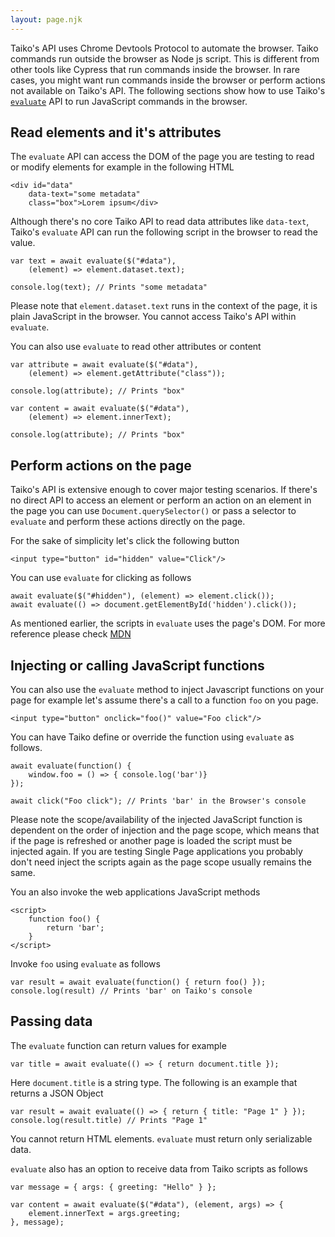 ```yaml
---
layout: page.njk
---
```


Taiko's API uses Chrome Devtools Protocol to automate
the browser. Taiko commands run outside the browser as 
Node js script. This is different from other tools like 
Cypress that run commands inside the browser. In rare cases, 
you might want run commands inside the browser or perform actions
not available on Taiko's API. The following sections show 
how to use Taiko's [`evaluate`](/api/evaluate) API to run 
JavaScript commands in the browser.

## Read elements and it's attributes

The `evaluate` API can access the DOM of the page 
you are testing to read or modify elements for example in 
the following HTML

    <div id="data" 
        data-text="some metadata"
        class="box">Lorem ipsum</div>

Although there's no core Taiko API to read data attributes like
`data-text`, Taiko's `evaluate` API can run the following script in the 
browser to read the value.

    var text = await evaluate($("#data"), 
        (element) => element.dataset.text);

    console.log(text); // Prints "some metadata"

Please note that `element.dataset.text` runs in the context
of the page, it is plain JavaScript in the browser. You cannot 
access Taiko's API within `evaluate`.

You can also use `evaluate` to read other attributes or content

    var attribute = await evaluate($("#data"), 
        (element) => element.getAttribute("class"));

    console.log(attribute); // Prints "box"

    var content = await evaluate($("#data"), 
        (element) => element.innerText);

    console.log(attribute); // Prints "box"

## Perform actions on the page

Taiko's API is extensive enough to cover major testing 
scenarios. If there's no direct API to access an 
element or perform an action on an element in the page you can use 
`Document.querySelector()` or pass a selector to `evaluate`
and perform these actions directly on the page.

For the sake of simplicity let's click the following button 

    <input type="button" id="hidden" value="Click"/>

You can use `evaluate` for clicking as follows

    await evaluate($("#hidden"), (element) => element.click());
    await evaluate(() => document.getElementById('hidden').click());

As mentioned earlier, the scripts in `evaluate` uses the page's DOM. 
For more reference please check [MDN](https://developer.mozilla.org/en-US/docs/Web/API/Document)

## Injecting or calling JavaScript functions

You can also use the `evaluate` method to inject 
Javascript functions on your page for example let's 
assume there's a call to a function `foo` on you page.

    <input type="button" onclick="foo()" value="Foo click"/>

You can have Taiko define or override the function using `evaluate` as
follows.

    await evaluate(function() { 
        window.foo = () => { console.log('bar')}
    });

    await click("Foo click"); // Prints 'bar' in the Browser's console

Please note the scope/availability of the injected 
JavaScript function is dependent on the order of injection 
and the page scope, which means that if the page is refreshed or another 
page is loaded the script must be injected again. If you are 
testing Single Page applications you probably don't need inject the scripts again
as the page scope usually remains the same.

You an also invoke the web applications JavaScript methods

    <script>
        function foo() {
            return 'bar';
        }
    </script>

Invoke `foo` using `evaluate` as follows

    var result = await evaluate(function() { return foo() });
    console.log(result) // Prints 'bar' on Taiko's console

## Passing data

The `evaluate` function can return values for example

    var title = await evaluate(() => { return document.title });

Here `document.title` is a string type. The following is an example
that returns a JSON Object

    var result = await evaluate(() => { return { title: "Page 1" } });
    console.log(result.title) // Prints "Page 1"

You cannot return HTML elements. `evaluate` must return only serializable 
data.

`evaluate` also has an option to receive data from Taiko scripts as follows

    var message = { args: { greeting: "Hello" } };
      
    var content = await evaluate($("#data"), (element, args) => { 
        element.innerText = args.greeting;
    }, message);

